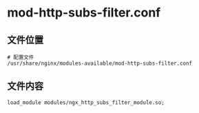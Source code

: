 # mod-http-subs-filter.conf

## 文件位置

```
# 配置文件
/usr/share/nginx/modules-available/mod-http-subs-filter.conf
```

## 文件内容

```
load_module modules/ngx_http_subs_filter_module.so;
```
